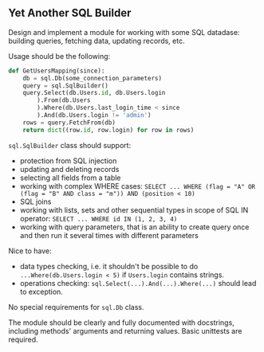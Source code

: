 Yet Another SQL Builder
-----------------------

Design and implement a module for working with some SQL datadase: building queries, fetching data, updating records, etc.

Usage should be the following:

```python
def GetUsersMapping(since):
    db = sql.Db(some_connection_parameters)
    query = sql.SqlBuilder()
    query.Select(db.Users.id, db.Users.login
        ).From(db.Users
        ).Where(db.Users.last_login_time < since
        ).And(db.Users.login != 'admin')
    rows = query.FetchFrom(db)
    return dict((row.id, row.login) for row in rows)
```

`sql.SqlBuilder` class should support:

- protection from SQL injection
- updating and deleting records
- selecting all fields from a table
- working with complex WHERE cases: `SELECT ... WHERE (flag = "A" OR (flag = "B" AND class = "m")) AND (position < 10)`
- SQL joins
- working with lists, sets and other sequential types in scope of SQL IN operator: `SELECT ... WHERE id IN (1, 2, 3, 4)`
- working with query parameters, that is an ability to create query once and then run it several times with different parameters

Nice to have:

- data types checking, i.e. it shouldn't be possible to do `...Where(db.Users.login < 5)` if `Users.login` contains strings.
- operations checking: `sql.Select(...).And(...).Where(...)` should lead to exception.

No special requirements for `sql.Db` class.

The module should be clearly and fully documented with docstrings, including methods' arguments and returning values.
Basic unittests are required.
